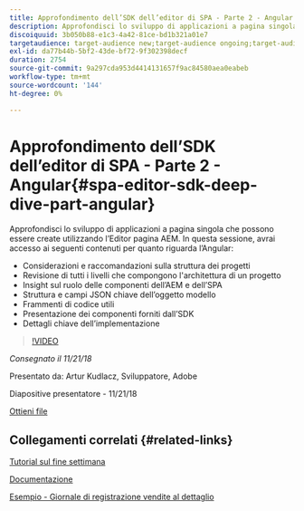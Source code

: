 ```yaml
---
title: Approfondimento dell’SDK dell’editor di SPA - Parte 2 - Angular
description: Approfondisci lo sviluppo di applicazioni a pagina singola che possono essere create utilizzando l’Editor pagina AEM.
discoiquuid: 3b050b88-e1c3-4a42-81ce-bd1b321a01e7
targetaudience: target-audience new;target-audience ongoing;target-audience upgrader
exl-id: da77b44b-5bf2-43de-bf72-9f302398decf
duration: 2754
source-git-commit: 9a297cda953d4414131657f9ac84580aea0eabeb
workflow-type: tm+mt
source-wordcount: '144'
ht-degree: 0%

---
```


# Approfondimento dell’SDK dell’editor di SPA - Parte 2 - Angular{#spa-editor-sdk-deep-dive-part-angular}

Approfondisci lo sviluppo di applicazioni a pagina singola che possono essere create utilizzando l’Editor pagina AEM. In questa sessione, avrai accesso ai seguenti contenuti per quanto riguarda l’Angular:

* Considerazioni e raccomandazioni sulla struttura dei progetti
* Revisione di tutti i livelli che compongono l&#39;architettura di un progetto
* Insight sul ruolo delle componenti dell’AEM e dell’SPA
* Struttura e campi JSON chiave dell’oggetto modello
* Frammenti di codice utili
* Presentazione dei componenti forniti dall’SDK
* Dettagli chiave dell’implementazione

>[!VIDEO](https://video.tv.adobe.com/v/25503/?quality-9)

*Consegnato il 11/21/18*

Presentato da: Artur Kudlacz, Sviluppatore, Adobe

Diapositive presentatore - 11/21/18

[Ottieni file](assets/aem-gems-aem-spaeditorangular-112118.pdf)

## Collegamenti correlati {#related-links}

[Tutorial sul fine settimana](https://experienceleague.adobe.com/docs/experience-manager-learn/getting-started-wknd-tutorial-develop/overview.html)

[Documentazione](https://helpx.adobe.com/experience-manager/6-4/sites/developing/using/spa-overview.html)

[Esempio - Giornale di registrazione vendite al dettaglio](https://github.com/adobe/aem-sample-we-retail-journal)

<!--
[Get back to the Overview](https://helpx.adobe.com/experience-manager/kt/eseminars/gems/aem-index.html)
-->
